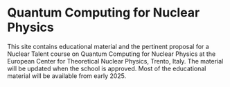 # Quantum Computing for Nuclear Physics

This site contains educational material and the pertinent proposal for a Nuclear Talent course on Quantum Computing for Nuclear Physics at the European Center for Theoretical Nuclear Physics, Trento, Italy.
The material will be updated when the school is approved.
Most of the educational material will be available from early 2025.
